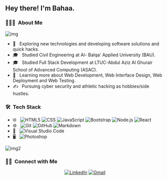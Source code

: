 
<h2> Hey there! I'm Bahaa.</h2>

<h3> 👨🏻‍💻 &nbsp;About Me </h3>

![img](https://media.giphy.com/media/3kPDmoWdBpQPNhCnUG/giphy.gif)

- 🤔 &nbsp; Exploring new technologies and developing software solutions and quick hacks.
- 🎓 &nbsp; Studied Civil Engineering at Al- Balqa' Applied University (BAU).
- 🎓 &nbsp; Studied Full Stack Development at LTUC-Abdul Aziz Al Ghurair School of Advanced Computing (ASAC).
- 🌱 &nbsp; Learning more about Web Development, Web Interface Design, Web Deployment and Web Testing.
- ✍️ &nbsp; Pursuing cyber security and athletic hacking as hobbies/side hustles.

<h3> 🛠 &nbsp;Tech Stack</h3>

- 🌐 &nbsp;
  ![HTML5](https://img.shields.io/badge/-HTML5-333333?style=flat&logo=HTML5)
  ![CSS](https://img.shields.io/badge/-CSS-333333?style=flat&logo=CSS3&logoColor=1572B6)
  ![JavaScript](https://img.shields.io/badge/-JavaScript-333333?style=flat&logo=javascript)
  ![Bootstrap](https://img.shields.io/badge/-Bootstrap-333333?style=flat&logo=bootstrap&logoColor=563D7C)
  ![Node.js](https://img.shields.io/badge/-Node.js-333333?style=flat&logo=node.js)
  ![React](https://img.shields.io/badge/-React-333333?style=flat&logo=react)
- ⚙️ &nbsp;
  ![Git](https://img.shields.io/badge/-Git-333333?style=flat&logo=git)
  ![GitHub](https://img.shields.io/badge/-GitHub-333333?style=flat&logo=github)
  ![Markdown](https://img.shields.io/badge/-Markdown-333333?style=flat&logo=markdown)
- 🔧 &nbsp;
  ![Visual Studio Code](https://img.shields.io/badge/-Visual%20Studio%20Code-333333?style=flat&logo=visual-studio-code&logoColor=007ACC)
- 🖥 &nbsp;
  ![Photoshop](https://img.shields.io/badge/-Photoshop-333333?style=flat&logo=adobe-photoshop)

![img2](https://media.giphy.com/media/EOmYN5kVP3W2Lyn6dx/giphy.gif)

<h3> 🤝🏻 &nbsp;Connect with Me </h3>

<p align="center">
<a href="https://www.linkedin.com/in/bahaa-nimer/"><img alt="LinkedIn" src="https://img.shields.io/badge/LinkedIn-Bahaa%20Nimer%20-blue?style=flat-square&logo=linkedin"></a>   
<a href="bahaanimer97@gmail.com" target="_blank"><img alt="Gmail" src="https://img.shields.io/badge/Gmail-bahaanimer97@gmail.com-blue?style=flat-square&logo=gmail"></a>
</p>
